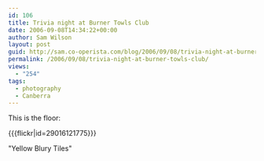 ```yaml
---
id: 106
title: Trivia night at Burner Towls Club
date: 2006-09-08T14:34:22+00:00
author: Sam Wilson
layout: post
guid: http://sam.co-operista.com/blog/2006/09/08/trivia-night-at-burner-towls-club/
permalink: /2006/09/08/trivia-night-at-burner-towls-club/
views:
  - "254"
tags:
  - photography
  - Canberra
---
```

This is the floor:

{{{flickr|id=29016121775}}}

"Yellow Blury Tiles"
